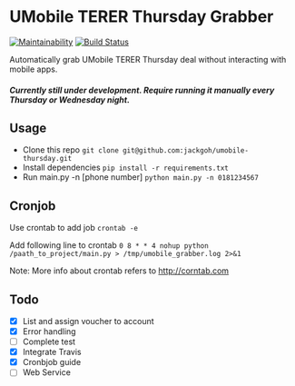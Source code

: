 # UMobile TERER Thursday Grabber
[![Maintainability](https://api.codeclimate.com/v1/badges/d54491e0402f4e021a0b/maintainability)](https://codeclimate.com/github/jackgoh/umobile-thursday/maintainability)
[![Build Status](https://travis-ci.org/jackgoh/umobile-thursday.svg?branch=master)](https://travis-ci.org/jackgoh/umobile-thursday)

Automatically grab UMobile TERER Thursday deal without interacting with mobile apps. 

##### Currently still under development. Require running it manually every Thursday or Wednesday night.

## Usage
- Clone this repo `git clone git@github.com:jackgoh/umobile-thursday.git` 
- Install dependencies `pip install -r requirements.txt`
- Run main.py -n [phone number] `python main.py -n 0181234567`

## Cronjob 
Use crontab to add job 
 `crontab -e` 

Add following line to crontab `0 8 * * 4 nohup python /paath_to_project/main.py > /tmp/umobile_grabber.log 2>&1`

Note: More info about crontab refers to http://corntab.com
## Todo
- [x] List and assign voucher to account
- [x] Error handling
- [ ] Complete test 
- [x] Integrate Travis
- [x] Cronbjob guide
- [ ] Web Service 